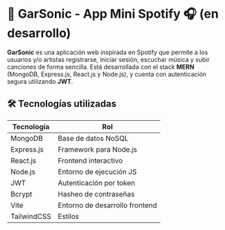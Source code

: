 # 🎵 GarSonic - App Mini Spotify 🎧 (en desarrollo)

**GarSonic** es una aplicación web inspirada en Spotify que permite a los usuarios y/o artistas registrarse, iniciar sesión, escuchar música y subir canciones de forma sencilla. Está desarrollada con el stack **MERN** (MongoDB, Express.js, React.js y Node.js), y cuenta con autenticación segura utilizando **JWT**.

## 🛠️ Tecnologías utilizadas

| Tecnología | Rol |
|------------|------|
| MongoDB    | Base de datos NoSQL |
| Express.js | Framework para Node.js |
| React.js   | Frontend interactivo |
| Node.js    | Entorno de ejecución JS |
| JWT        | Autenticación por token |
| Bcrypt     | Hasheo de contraseñas |
| Vite       | Entorno de desarrollo frontend |
| TailwindCSS        | Estilos |
